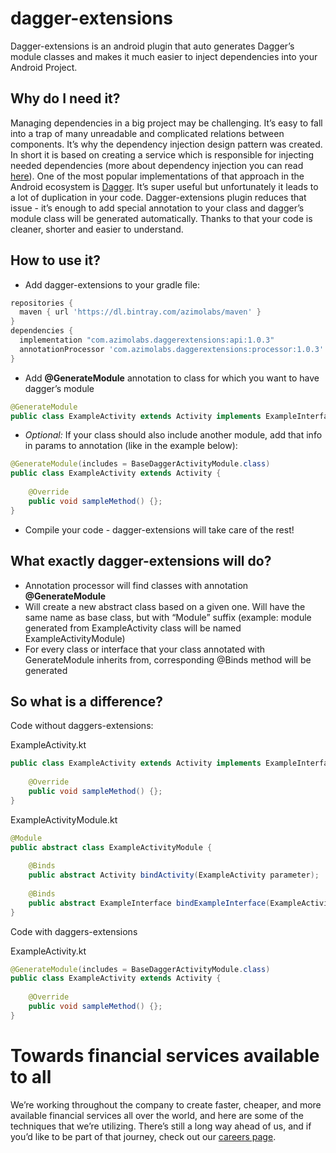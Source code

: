 # dagger-extensions

Dagger-extensions is an android plugin that auto generates Dagger’s module classes and makes it much easier to inject dependencies into your Android Project.

## Why do I need it?
Managing dependencies in a big project may be challenging. It’s easy to fall into a trap of many unreadable and complicated relations between components. 
It’s why the dependency injection design pattern was created. In short it is based on creating a service which is responsible for injecting needed dependencies (more about dependency injection you can read [here](https://en.wikipedia.org/wiki/Dependency_injection)).
One of the most popular implementations of that approach in the Android ecosystem is [Dagger](https://dagger.dev/). It’s super useful but unfortunately it leads to a lot of duplication in your code. Dagger-extensions plugin reduces that issue - it’s enough to add special annotation to your class and dagger’s module class will be generated automatically. Thanks to that your code is cleaner, shorter and easier to understand. 

## How to use it?
- Add dagger-extensions to your gradle file:
```groovy
repositories { 
  maven { url 'https://dl.bintray.com/azimolabs/maven' } 
}
dependencies {
  implementation "com.azimolabs.daggerextensions:api:1.0.3"
  annotationProcessor 'com.azimolabs.daggerextensions:processor:1.0.3'
}
```
- Add **@GenerateModule** annotation to class for which you want to have dagger’s module
```java
@GenerateModule
public class ExampleActivity extends Activity implements ExampleInterface {}
```
- *Optional:* If your class should also include another module, add that info in params to annotation (like in the example below):
```java
@GenerateModule(includes = BaseDaggerActivityModule.class)
public class ExampleActivity extends Activity {
    
    @Override
    public void sampleMethod() {}; 
}
```
- Compile your code - dagger-extensions will take care of the rest!

## What exactly dagger-extensions will do?

- Annotation processor will find classes with annotation **@GenerateModule**
- Will create a new abstract class based on a given one. Will have the same name as base class, but with “Module” suffix (example: module generated from ExampleActivity class will be named ExampleActivityModule)
- For every class or interface that your class annotated with GenerateModule inherits from, corresponding @Binds method will be generated 

## So what is a difference?

Code without daggers-extensions:

ExampleActivity.kt
```java
public class ExampleActivity extends Activity implements ExampleInterface {
    
    @Override
    public void sampleMethod() {}; 
}
```

ExampleActivityModule.kt
```java
@Module 
public abstract class ExampleActivityModule { 
    
    @Binds 
    public abstract Activity bindActivity(ExampleActivity parameter); 
    
    @Binds 
    public abstract ExampleInterface bindExampleInterface(ExampleActivity parameter);
}
```

Code with daggers-extensions

ExampleActivity.kt 
```java
@GenerateModule(includes = BaseDaggerActivityModule.class)
public class ExampleActivity extends Activity {
    
    @Override
    public void sampleMethod() {}; 
}
```


# Towards financial services available to all
We’re working throughout the company to create faster, cheaper, and more available financial services all over the world, and here are some of the techniques that we’re utilizing. There’s still a long way ahead of us, and if you’d like to be part of that journey, check out our [careers page](https://bit.ly/3vajnu6).
